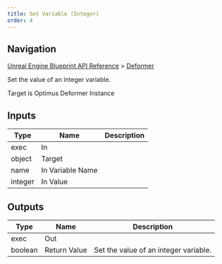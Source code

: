 ```yaml
---
title: Set Variable (Integer)
order: 4
---
```

## Navigation

[Unreal Engine Blueprint API Reference](https://dev.epicgames.com/documentation/en-us/unreal-engine/BlueprintAPI) > [Deformer](https://dev.epicgames.com/documentation/en-us/unreal-engine/BlueprintAPI/Deformer)

Set the value of an integer variable.

Target is Optimus Deformer Instance

## Inputs

| Type | Name | Description |
| --- | --- | --- |
| exec | In |  |
| object | Target |  |
| name | In Variable Name |  |
| integer | In Value |  |

## Outputs

| Type | Name | Description |
| --- | --- | --- |
| exec | Out |  |
| boolean | Return Value | Set the value of an integer variable. |

